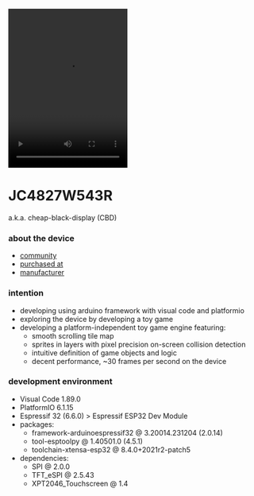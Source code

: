 <video width="240" height="320" src="https://github.com/calint/bam/assets/1920811/1e1f7bb0-4d1e-4ce2-937a-10c6ac176b2e"></video>

# JC4827W543R
a.k.a. cheap-black-display (CBD)

### about the device
* [community](https://github.com/witnessmenow/ESP32-Cheap-Yellow-Display)
* [purchased at](https://www.aliexpress.com/item/1005004502250619.html)
* [manufacturer](http://www.jczn1688.com/)

### intention
* developing using arduino framework with visual code and platformio
* exploring the device by developing a toy game
* developing a platform-independent toy game engine featuring:
  - smooth scrolling tile map
  - sprites in layers with pixel precision on-screen collision detection
  - intuitive definition of game objects and logic
  - decent performance, ~30 frames per second on the device

### development environment
* Visual Code 1.89.0
* PlatformIO 6.1.15
* Espressif 32 (6.6.0) > Espressif ESP32 Dev Module
* packages:
  - framework-arduinoespressif32 @ 3.20014.231204 (2.0.14) 
  - tool-esptoolpy @ 1.40501.0 (4.5.1) 
  - toolchain-xtensa-esp32 @ 8.4.0+2021r2-patch5
* dependencies:
  - SPI @ 2.0.0
  - TFT_eSPI @ 2.5.43
  - XPT2046_Touchscreen @ 1.4
